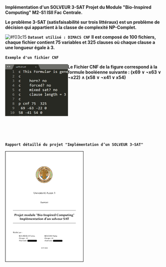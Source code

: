 **Implémentation d'un SOLVEUR 3-SAT Projet du Module "Bio-Inspired Computing" M2-S1 ISII Fac Centrale.**

**Le problème 3-SAT (satisfaisabilité sur trois littéraux) est un problème de décision qui appartient à la classe de complexité NP-Complet.**

![#f03c15](https://via.placeholder.com/15/f03c15/000000?text=+) **`Dataset utilisé : DIMACS CNF`**
**Il est composé de 100 fichiers, chaque fichier contient 75 variables et 325 clauses où chaque clause a une longueur égale à 3.**

**`Exemple d'un fichier CNF`**

<img src="Fichier-CNF.png" width="40%" height="40%" align="left"> **Le Fichier CNF de la figure correspond à la formule booléenne suivante : 
(x69 ∨ ¬x63 ∨ ¬x22) ∧ (x58 ∨ ¬x41 ∨ x54)**

<br/>
<br/>
<br/>
<br/>
<br/>
<br/>
<br/>
<br/>
<br/>
<br/>

**`Rapport détaillé du projet "Implémentation d’un SOLVEUR 3-SAT"`**

<a href="Rapport.pdf"><img src="Page_de_garde.png"  width="50%" height="50%" title="buzz hover text"></a>
